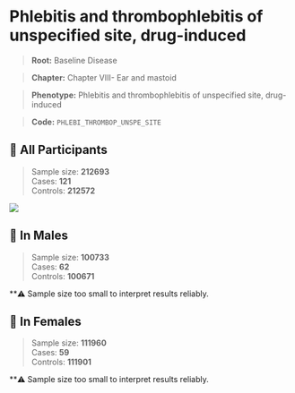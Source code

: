 # Phlebitis and thrombophlebitis of unspecified site, drug-induced

> **Root:** Baseline Disease  

> **Chapter:** Chapter VIII- Ear and mastoid  

> **Phenotype:** Phlebitis and thrombophlebitis of unspecified site, drug-induced  

> **Code:** `PHLEBI_THROMBOP_UNSPE_SITE`

## 🧪 All Participants  
> Sample size: **212693**  
> Cases: **121**  
> Controls: **212572**
<img src="/Disease/Figures/ALL/Incidence/PHLEBI_THROMBOP_UNSPE_SITE.png"/>
<CsvTable src="/public/Disease/Data/ALL/Incidence/COX_PHLEBI_THROMBOP_UNSPE_SITE.csv" label="🔍 View full results" />

## 👨 In Males  
> Sample size: **100733**  
> Cases: **62**  
> Controls: **100671**

**⚠️ Sample size too small to interpret results reliably.


## 👩 In Females  
> Sample size: **111960**  
> Cases: **59**  
> Controls: **111901**

**⚠️ Sample size too small to interpret results reliably.

